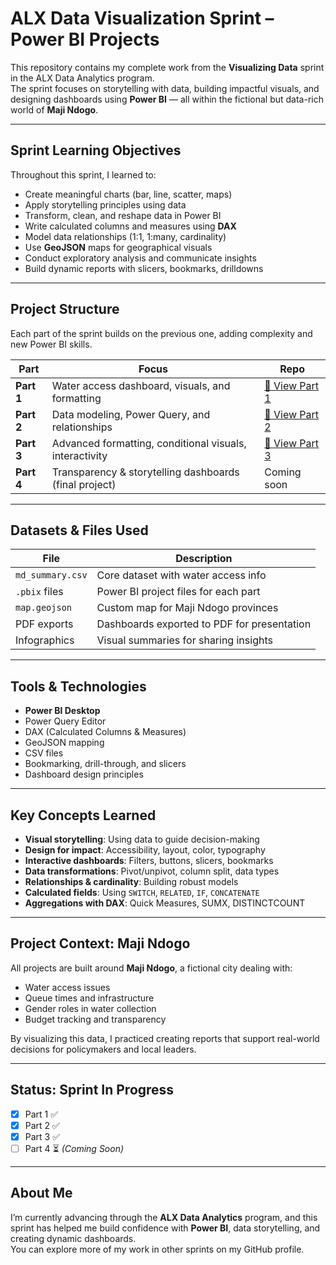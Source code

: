 # ALX Data Visualization Sprint – Power BI Projects

This repository contains my complete work from the **Visualizing Data** sprint in the ALX Data Analytics program.  
The sprint focuses on storytelling with data, building impactful visuals, and designing dashboards using **Power BI** — all within the fictional but data-rich world of **Maji Ndogo**.

---

## Sprint Learning Objectives

Throughout this sprint, I learned to:

-  Create meaningful charts (bar, line, scatter, maps)
-  Apply storytelling principles using data
-  Transform, clean, and reshape data in Power BI
-  Write calculated columns and measures using **DAX**
-  Model data relationships (1:1, 1:many, cardinality)
-  Use **GeoJSON** maps for geographical visuals
-  Conduct exploratory analysis and communicate insights
-  Build dynamic reports with slicers, bookmarks, drilldowns

---

## Project Structure

Each part of the sprint builds on the previous one, adding complexity and new Power BI skills.

| Part | Focus | Repo |
|------|-------|------|
| **Part 1** | Water access dashboard, visuals, and formatting | [🔗 View Part 1](https://github.com/MariamRaafatMohamed/alx-sprint4-maji-ndogo-report/tree/main/part1) |
| **Part 2** | Data modeling, Power Query, and relationships | [🔗 View Part 2](https://github.com/MariamRaafatMohamed/Power-BI-Sprint-ALX-Maji-Ndogo-Dashboard-Part-2) |
| **Part 3** | Advanced formatting, conditional visuals, interactivity | [🔗 View Part 3](https://github.com/MariamRaafatMohamed/Power-BI-Sprint-ALX-Maji-Ndogo-Dashboard-Part-3) |
| **Part 4** | Transparency & storytelling dashboards (final project) | Coming soon |

---

## Datasets & Files Used

| File | Description |
|------|-------------|
| `md_summary.csv` | Core dataset with water access info |
| `.pbix` files | Power BI project files for each part |
| `map.geojson` | Custom map for Maji Ndogo provinces |
| PDF exports | Dashboards exported to PDF for presentation |
| Infographics | Visual summaries for sharing insights |

---

## Tools & Technologies

- **Power BI Desktop**
- Power Query Editor
- DAX (Calculated Columns & Measures)
- GeoJSON mapping
- CSV files
- Bookmarking, drill-through, and slicers
- Dashboard design principles

---

## Key Concepts Learned

- **Visual storytelling**: Using data to guide decision-making
- **Design for impact**: Accessibility, layout, color, typography
- **Interactive dashboards**: Filters, buttons, slicers, bookmarks
- **Data transformations**: Pivot/unpivot, column split, data types
- **Relationships & cardinality**: Building robust models
- **Calculated fields**: Using `SWITCH`, `RELATED`, `IF`, `CONCATENATE`
- **Aggregations with DAX**: Quick Measures, SUMX, DISTINCTCOUNT

---

## Project Context: Maji Ndogo

All projects are built around **Maji Ndogo**, a fictional city dealing with:
- Water access issues
- Queue times and infrastructure
- Gender roles in water collection
- Budget tracking and transparency

By visualizing this data, I practiced creating reports that support real-world decisions for policymakers and local leaders.

---

## Status: Sprint In Progress
- [x] Part 1 ✅
- [x] Part 2 ✅
- [x] Part 3 ✅
- [ ] Part 4 ⏳ *(Coming Soon)*

---

## About Me

I’m currently advancing through the **ALX Data Analytics** program, and this sprint has helped me build confidence with **Power BI**, data storytelling, and creating dynamic dashboards.  
You can explore more of my work in other sprints on my GitHub profile.  

